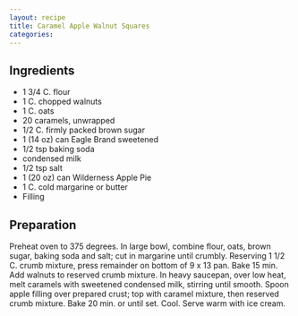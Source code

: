 ```yaml
---
layout: recipe
title: Caramel Apple Walnut Squares
categories:
---
```


## Ingredients

- 1 3/4 C. flour
- 1 C. chopped walnuts
- 1 C. oats
- 20 caramels, unwrapped
- 1/2 C. firmly packed brown sugar
- 1 (14 oz) can Eagle Brand sweetened
- 1/2 tsp baking soda
- condensed milk
- 1/2 tsp salt
- 1 (20 oz) can Wilderness Apple Pie
- 1 C. cold margarine or butter
- Filling

## Preparation

Preheat oven to 375 degrees.  In large bowl, combine flour, oats, brown sugar, baking soda and salt; cut in margarine until crumbly.  Reserving 1 1/2 C. crumb mixture, press remainder on bottom of 9 x 13 pan.  Bake 15 min.  Add walnuts to reserved crumb mixture.  In heavy saucepan, over low heat, melt caramels with sweetened condensed milk, stirring until smooth.  Spoon apple filling over prepared crust; top with caramel mixture, then reserved crumb mixture.  Bake 20 min. or until set.  Cool.  Serve warm with ice cream.